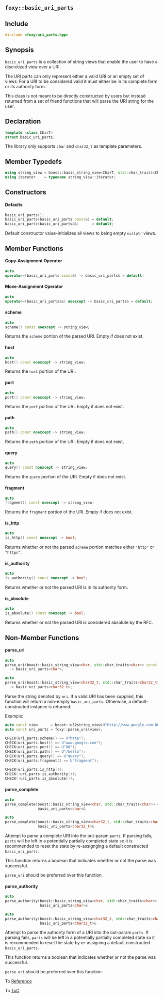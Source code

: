 ## `foxy::basic_uri_parts`

## Include

```c++
#include <foxy/uri_parts.hpp>
```

## Synopsis

`basic_uri_parts` is a collection of string views that enable the user to have a discretized view
over a URI.

The URI parts can only represent either a valid URI or an empty set of views. For a URI to be
considered valid it must either be in its complete form or its authority form.

This class is not meant to be directly constructed by users but instead returned from a set of
friend functions that will parse the URI string for the user.

## Declaration

```c++
template <class CharT>
struct basic_uri_parts;
```

The library only supports `char` and `char32_t` as template parameters.

## Member Typedefs

```c++
using string_view = boost::basic_string_view<CharT, std::char_traits<CharT>>;
using iterator    = typename string_view::iterator;
```

## Constructors

#### Defaults

```c++
basic_uri_parts();
basic_uri_parts(basic_uri_parts const&) = default;
basic_uri_parts(basic_uri_parts&&)      = default;
```

Default constructor value-initializes all views to being empty `nullptr` views.

## Member Functions

#### Copy-Assignment Operator

```c++
auto
operator=(basic_uri_parts const&) -> basic_uri_parts& = default;
```

#### Move-Assignment Operator

```c++
auto
operator=(basic_uri_parts&&) noexcept -> basic_uri_parts& = default;
```

#### scheme

```c++
auto
scheme() const noexcept -> string_view;
```

Returns the `scheme` portion of the parsed URI. Empty if does not exist.

#### host

```c++
auto
host() const noexcept -> string_view;
```

Returns the `host` portion of the URI.

#### port

```c++
auto
port() const noexcept -> string_view;
```

Returns the `port` portion of the URI. Empty if does not exist.

#### path

```c++
auto
path() const noexcept -> string_view;
```

Returns the `path` portion of the URI. Empty if does not exist.

#### query

```c++
auto
query() const noexcept -> string_view;
```

Returns the `query` portion of the URI. Empty if does not exist.

#### fragment

```c++
auto
fragment() const noexcept -> string_view;
```

Returns the `fragment` portion of the URI. Empty if does not exist.

#### is_http

```c++
auto
is_http() const noexcept -> bool;
```

Returns whether or not the parsed `scheme` portion matches either `"http"` or `"https"`.

#### is_authority

```c++
auto
is_authority() const noexcept -> bool;
```

Returns whether or not the parsed URI is in its authority form.

#### is_absolute

```c++
auto
is_absolute() const noexcept -> bool;
```

Returns whether or not the parsed URI is considered absolute by the RFC.

## Non-Member Functions

#### parse_uri

```c++
auto
parse_uri(boost::basic_string_view<char, std::char_traits<char>> const uri)
  -> basic_uri_parts<char>;

auto
parse_uri(boost::basic_string_view<char32_t, std::char_traits<char32_t>> const uri)
  -> basic_uri_parts<char32_t>;
```

Parse the string denoted by `uri`. If a valid URI has been supplied, this function will return a
non-empty `basic_uri_parts`. Otherwise, a default-constructed instance is returned.

Example:

```c++
auto const view      = boost::u32string_view(U"http://www.google.com:80/hello?query#fragment");
auto const uri_parts = foxy::parse_uri(view);

CHECK(uri_parts.scheme() == U"http");
CHECK(uri_parts.host() == U"www.google.com");
CHECK(uri_parts.port() == U"80");
CHECK(uri_parts.path() == U"/hello");
CHECK(uri_parts.query() == U"query");
CHECK(uri_parts.fragment() == U"fragment");

CHECK(uri_parts.is_http());
CHECK(!uri_parts.is_authority());
CHECK(!uri_parts.is_absolute());
```

#### parse_complete

```c++
auto
parse_complete(boost::basic_string_view<char, std::char_traits<char>> const uri,
               basic_uri_parts<char>&                                       parts) -> bool;

auto
parse_complete(boost::basic_string_view<char32_t, std::char_traits<char32_t>> const uri,
               basic_uri_parts<char32_t>&                                           parts) -> bool;
```

Attempt to parse a complete URI into the out-param `parts`. If parsing fails, `parts` will be left
in a potentially partially completed state so it is recommended to reset the state by re-assignging
a default constructed `basic_uri_parts`.

This function returns a boolean that indicates whether or not the parse was successful.

`parse_uri` should be preferred over this function.

#### parse_authority

```c++
auto
parse_authority(boost::basic_string_view<char, std::char_traits<char>> const uri,
                basic_uri_parts<char>&                                       parts) -> bool;

auto
parse_authority(boost::basic_string_view<char32_t, std::char_traits<char32_t>> const uri,
                basic_uri_parts<char32_t>&                                           parts) -> bool;
```

Attempt to parse the authority form of a URI into the out-param `parts`. If parsing fails, `parts`
will be left in a potentially partially completed state so it is recommended to reset the state by
re-assigning a default constructed `basic_uri_parts`.

This function returns a boolean that indicates whether or not the parse was successful.

`parse_uri` should be preferred over this function.

To [Reference](../reference.md#Reference)

To [ToC](../index.md#Table-of-Contents)

